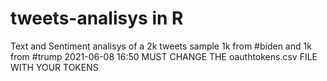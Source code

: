 # tweets-analisys in R 
Text and Sentiment analisys of a 2k tweets sample
1k from #biden and 1k from #trump 
2021-06-08  16:50
MUST CHANGE THE oauthtokens.csv FILE WITH YOUR TOKENS
